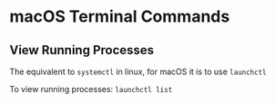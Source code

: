 # macOS Terminal Commands

## View Running Processes
The equivalent to `systemctl` in linux, for macOS it is to use `launchctl`

To view running processes: `launchctl list`
